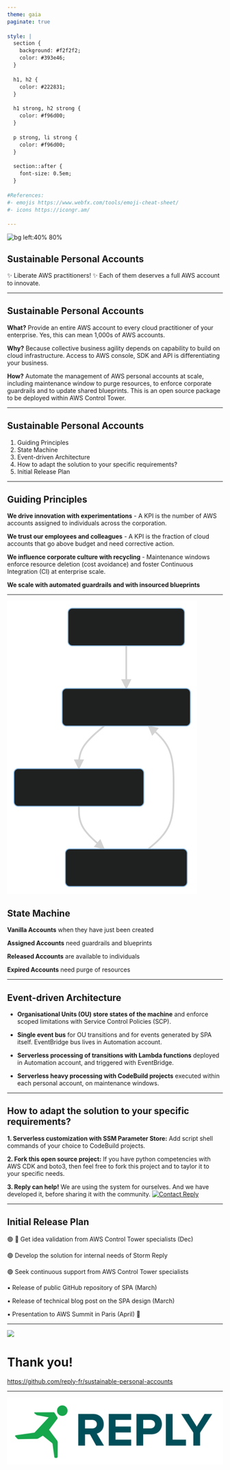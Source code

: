 ```yaml
---
theme: gaia
paginate: true

style: |
  section {
    background: #f2f2f2;
    color: #393e46;
  }

  h1, h2 {
    color: #222831;
  }

  h1 strong, h2 strong {
    color: #f96d00;
  }

  p strong, li strong {
    color: #f96d00;
  }

  section::after {
    font-size: 0.5em;
  }

#References:
#- emojis https://www.webfx.com/tools/emoji-cheat-sheet/
#- icons https://icongr.am/

---
```

<!-- _paginate: false -->
<!-- _class: lead -->

![bg left:40% 80%](https://d2908q01vomqb2.cloudfront.net/fc074d501302eb2b93e2554793fcaf50b3bf7291/2021/06/02/Figure-1.-Example-of-a-basic-organization.jpg)

## __Sustainable Personal Accounts__

:sparkles: Liberate AWS practitioners! :sparkles:
Each of them deserves a full AWS account to innovate.

---

## Sustainable Personal Accounts

__What?__ Provide an entire AWS account to every cloud practitioner of your enterprise. Yes, this can mean 1,000s of AWS accounts.

__Why?__ Because collective business agility depends on capability to build on cloud infrastructure. Access to AWS console, SDK and API is differentiating your business.

__How?__ Automate the management of AWS personal accounts at scale, including maintenance window to purge resources, to enforce corporate guardrails and to update shared blueprints. This is an open source package to be deployed within AWS Control Tower.

---
## __Sustainable Personal Accounts__
1. Guiding Principles
2. State Machine
3. Event-driven Architecture
4. How to adapt the solution to your specific requirements?
5. Initial Release Plan

---
## Guiding Principles

<!--
What is making this project different?

Let us explain the mental models that explain our terms of reference, and related Key Performance Indicators.
-->

__We drive innovation with experimentations__ - A KPI is the number of AWS accounts assigned to individuals across the corporation.

__We trust our employees and colleagues__ - A KPI is the fraction of cloud accounts that go above budget and need corrective action.

__We influence corporate culture with recycling__ - Maintenance windows enforce resource deletion (cost avoidance) and foster Continuous Integration (CI) at enterprise scale.

__We scale with automated guardrails and with insourced blueprints__

---
![bg left 55%](./media/state-machine-vertical.svg)

## State Machine

__Vanilla Accounts__ when they have just been created

<!--
The recommended way to create accounts is to use the factory created by AWS Control Tower in AWS Service Catalog. You can also integrate an existing AWS account but this is adding a lot of manual work and should be avoided.
-->

__Assigned Accounts__ need guardrails and blueprints

<!--
When accounts have been assigned, they need to be prepared according to corporate policies and to automation practice. Security team will provide guardrails, such as IAM roles that can be used in corporate SIEM. DevOps team may provide a set of tools useful to developers, including automated CI/CD backend.
-->

__Released Accounts__ are available to individuals

<!--
Accounts are released once they have been duly prepared. This is the period in time where software engineers can leverage their personal account and achieve maximum innovation speed.
-->

__Expired Accounts__ need purge of resources

<!--
Maintenance window can very from one day to several months, depending of your corporate policy. On expiration, accounts are purged from existing and then considered as vanilla accounts again.
-->

---
## Event-driven Architecture

* __Organisational Units (OU) store states of the machine__ and enforce scoped limitations with Service Control Policies (SCP).

* __Single event bus__ for OU transitions and for events generated by SPA itself. EventBridge bus lives in Automation account.

* __Serverless processing of transitions with Lambda functions__ deployed in Automation account, and triggered with EventBridge.

* __Serverless heavy processing with CodeBuild projects__ executed within each personal account, on maintenance windows.

<!--
Heavy processing include: the update of guardrails, the update of corporate blueprints, and the purge of cloud resources.
-->

---
## <!--fit--> How to adapt the solution to your specific requirements?

__1. Serverless customization with SSM Parameter Store:__ Add script shell commands of your choice to CodeBuild projects.

__2. Fork this open source project:__ If you have python competencies with AWS CDK and boto3, then feel free to fork this project and to taylor it to your specific needs.

__3. Reply can help!__ We are using the system for ourselves. And we have developed it, before sharing it with the community. [![Contact Reply](https://d11wkw82a69pyn.cloudfront.net/siteassets/images/logos/companies/reply-corporate-logo.png)](https://www.reply.com/)

---
## Initial Release Plan

🟢 🚩 Get idea validation from AWS Control Tower specialists (Dec)

🟢 Develop the solution for internal needs of Storm Reply

🟢 Seek continuous support from AWS Control Tower specialists

▪️ Release of public GitHub repository of SPA (March)

▪️ Release of technical blog post on the SPA design (March)

▪️ Presentation to AWS Summit in Paris (April) 🏁

---
<!-- _class: lead -->
![](https://icongr.am/octicons/git-pull-request.svg?size=256&color=f96d00)

# Thank you!

https://github.com/reply-fr/sustainable-personal-accounts

---
<!-- _paginate: false -->
<!-- _class: lead -->
![bg w:800](./media/reply-logo.png)

